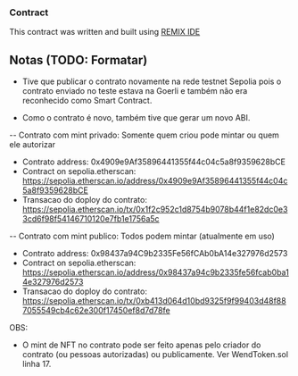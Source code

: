 ### Contract

This contract was written and built using [REMIX IDE](https://remix.ethereum.org/)

## Notas (TODO: Formatar)

- Tive que publicar o contrato novamente na rede testnet Sepolia pois o contrato enviado no teste
  estava na Goerli e também não era reconhecido como Smart Contract.

- Como o contrato é novo, também tive que gerar um novo ABI.

-- Contrato com mint privado: Somente quem criou pode mintar ou quem ele autorizar

- Contrato address: 0x4909e9Af35896441355f44c04c5a8f9359628bCE
- Contract on sepolia.etherscan: https://sepolia.etherscan.io/address/0x4909e9Af35896441355f44c04c5a8f9359628bCE
- Transacao do doploy do contrato: https://sepolia.etherscan.io/tx/0x1f2c952c1d8754b9078b44f1e82dc0e33cd6f98f54146710120e7fb1e1756a5c

-- Contrato com mint publico: Todos podem mintar (atualmente em uso)

- Contrato address: 0x98437a94C9b2335Fe56fCAb0bA14e327976d2573
- Contract on sepolia.etherscan: https://sepolia.etherscan.io/address/0x98437a94c9b2335fe56fcab0ba14e327976d2573
- Transacao do doploy do contrato: https://sepolia.etherscan.io/tx/0xb413d064d10bd9325f9f99403d48f887055549cb4c62e300f17450ef8d7d78fe

OBS:

- O mint de NFT no contrato pode ser feito apenas pelo criador do contrato (ou pessoas autorizadas)
  ou publicamente. Ver WendToken.sol linha 17.
